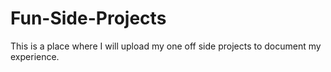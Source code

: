 # Fun-Side-Projects
This is a place where I will upload my one off side projects to document my experience.
